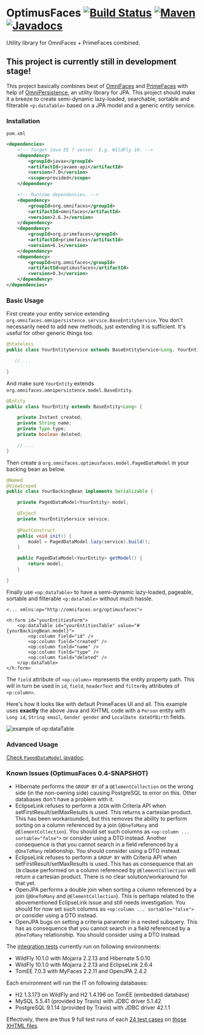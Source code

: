 # OptimusFaces [![Build Status](https://travis-ci.org/omnifaces/optimusfaces.svg?branch=develop)](https://travis-ci.org/omnifaces/optimusfaces) [![Maven](https://maven-badges.herokuapp.com/maven-central/org.omnifaces/optimusfaces/badge.svg)](https://maven-badges.herokuapp.com/maven-central/org.omnifaces/optimusfaces) [![Javadocs](http://javadoc.io/badge/org.omnifaces/optimusfaces.svg)](http://javadoc.io/doc/org.omnifaces/optimusfaces)

Utility library for OmniFaces + PrimeFaces combined.


## This project is currently still in development stage!

This project basically combines best of [OmniFaces](http://omnifaces.org/) and [PrimeFaces](http://www.primefaces.org/) with help of [OmniPersistence](https://github.com/omnifaces/omnipersistence), an utility library for JPA. This project should make it a breeze to create semi-dynamic lazy-loaded, searchable, sortable and filterable `<p:dataTable>` based on a JPA model and a generic entity service.


### Installation

`pom.xml`

```XML
<dependencies>
    <!-- Target Java EE 7 server. E.g. WildFly 10. -->
    <dependency>
        <groupId>javax</groupId>
        <artifactId>javaee-api</artifactId>
        <version>7.0</version>
        <scope>provided</scope>
    </dependency>

    <!-- Runtime dependencies. -->
    <dependency>
        <groupId>org.omnifaces</groupId>
        <artifactId>omnifaces</artifactId>
        <version>2.6.3</version>
    </dependency>
    <dependency>
        <groupId>org.primefaces</groupId>
        <artifactId>primefaces</artifactId>
        <version>6.1</version>
    </dependency>
    <dependency>
        <groupId>org.omnifaces</groupId>
        <artifactId>optimusfaces</artifactId>
        <version>0.3</version>
    </dependency>
</dependencies>
```

### Basic Usage

First create your entity service extending `org.omnifaces.omnipersistence.service.BaseEntityService`. You don't necessarily need to add new methods, just extending it is sufficient. It's useful for other generic things too.

```Java
@Stateless
public class YourEntityService extends BaseEntityService<Long, YourEntity> {

   // ...

}
```

And make sure `YourEntity` extends `org.omnifaces.omnipersistence.model.BaseEntity`.

```Java
@Entity
public class YourEntity extends BaseEntity<Long> {

    private Instant created;
    private String name;
    private Type type;
    private boolean deleted;

    // ...
}
```

Then create a `org.omnifaces.optimusfaces.model.PagedDataModel` in your backing bean as below.

```Java
@Named
@ViewScoped
public class YourBackingBean implements Serializable {

    private PagedDataModel<YourEntity> model;

    @Inject
    private YourEntityService service;
    
    @PostConstruct
    public void init() {
        model = PagedDataModel.lazy(service).build();
    }

    public PagedDataModel<YourEntity> getModel() {
        return model;
    }

}
```

Finally use `<op:dataTable>` to have a semi-dynamic lazy-loaded, pageable, sortable and filterable 
`<p:dataTable>` without much hassle.

```XHTML
<... xmlns:op="http://omnifaces.org/optimusfaces">

<h:form id="yourEntitiesForm">
    <op:dataTable id="yourEntitiesTable" value="#{yourBackingBean.model}">
        <op:column field="id" />
        <op:column field="created" />
        <op:column field="name" />
        <op:column field="type" />
        <op:column field="deleted" />
    </op:dataTable>
</h:form>
```

The `field` attribute of `<op:column>` represents the entity property path. This will
in turn be used in `id`, `field`, `headerText` and `filterBy` attributes
of `<p:column>`.

Here's how it looks like with default PrimeFaces UI and all. This example uses **exactly** the above Java and XHTML code with a `Person` entity with `Long id`, `String email`, `Gender gender` and `LocalDate dateOfBirth` fields.

![example of op:dataTable](http://i.imgur.com/nnB6RJZ.png)


### Advanced Usage

[Check `PagedDataModel` javadoc](http://static.javadoc.io/org.omnifaces/optimusfaces/0.3/org/omnifaces/optimusfaces/model/PagedDataModel.html).


### Known Issues (OptimusFaces 0.4-SNAPSHOT)

- Hibernate performs the `GROUP BY` of a `@ElementCollection` on the wrong side (in the non-owning side) causing PostgreSQL to error on this. Other databases don't have a problem with it.
- EclipseLink refuses to perform a `JOIN` with Criteria API when setFirstResult/setMaxResults is used. This returns a cartesian product. This has been workarounded, but this removes the ability to perform sorting on a column referenced by a join (`@OneToMany` and `@ElementCollection`). You should set such columns as `<op:column ... sortable="false">` or consider using a DTO instead. Another consequence is that you cannot search in a field referenced by a `@OneToMany` relationship. You should consider using a DTO instead.
- EclipseLink refuses to perform a `GROUP BY` with Criteria API when setFirstResult/setMaxResults is used. This has as consequence that an `IN` clause performed on a column referenced by `@ElementCollection` will return a cartesian product. There is no clear solution/workaround for that yet.
- OpenJPA performs a double join when sorting a column referenced by a join (`@OneToMany` and `@ElementCollection`). This is perhaps related to the abovementioned EclipseLink issue and still needs investigation. You should for now set such columns as `<op:column ... sortable="false">` or consider using a DTO instead.
- OpenJPA bugs on setting a criteria parameter in a nested subquery. This has as consequence that you cannot search in a field referenced by a `@OneToMany` relationship. You should consider using a DTO instead.

The [integration tests](https://github.com/omnifaces/optimusfaces/tree/develop/src/test/java/org/omnifaces/optimusfaces/test) currently run on following environments:
- WildFly 10.1.0 with Mojarra 2.2.13 and Hibernate 5.0.10
- WildFly 10.1.0 with Mojarra 2.2.13 and EclipseLink 2.6.4
- TomEE 7.0.3 with MyFaces 2.2.11 and OpenJPA 2.4.2

Each environment will run the IT on following databases:
- H2 1.3.173 on WildFly and H2 1.4.196 on TomEE (embedded database)
- MySQL 5.5.41 (provided by Travis) with JDBC driver 5.1.42
- PostgreSQL 9.1.14 (provided by Travis) with JDBC driver 42.1.1

Effectively, there are thus 9 full test runs of each [24 test cases](https://github.com/omnifaces/optimusfaces/blob/develop/src/test/java/org/omnifaces/optimusfaces/test/OptimusFacesIT.java#L372) on [those XHTML files](https://github.com/omnifaces/optimusfaces/tree/develop/src/test/resources/org.omnifaces.optimusfaces.test).
